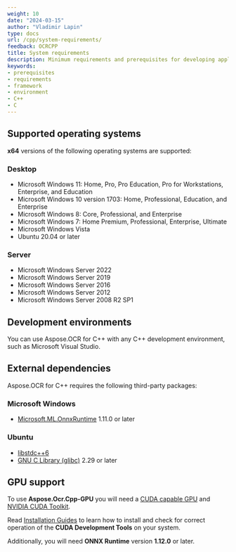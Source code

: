 ```yaml
---
weight: 10
date: "2024-03-15"
author: "Vladimir Lapin"
type: docs
url: /cpp/system-requirements/
feedback: OCRCPP
title: System requirements
description: Minimum requirements and prerequisites for developing applications with Aspose.OCR for C++.
keywords:
- prerequisites
- requirements
- framework
- environment
- C++
- C
---
```


## Supported operating systems

**x64** versions of the following operating systems are supported:

### Desktop

- Microsoft Windows 11: Home, Pro, Pro Education, Pro for Workstations, Enterprise, and Education
- Microsoft Windows 10 version 1703: Home, Professional, Education, and Enterprise
- Microsoft Windows 8: Core, Professional, and Enterprise
- Microsoft Windows 7: Home Premium, Professional, Enterprise, Ultimate
- Microsoft Windows Vista
- Ubuntu 20.04 or later

### Server

- Microsoft Windows Server 2022
- Microsoft Windows Server 2019
- Microsoft Windows Server 2016
- Microsoft Windows Server 2012
- Microsoft Windows Server 2008 R2 SP1

## Development environments

You can use Aspose.OCR for C++ with any C++ development environment, such as Microsoft Visual Studio.

## External dependencies

Aspose.OCR for C++ requires the following third-party packages:

### Microsoft Windows

- [Microsoft.ML.OnnxRuntime](https://www.nuget.org/packages/Microsoft.ML.OnnxRuntime/) 1.11.0 or later

### Ubuntu

- [libstdc++6](https://packages.ubuntu.com/focal/libstdc++6)
- [GNU C Library (glibc)](https://www.gnu.org/software/libc/) 2.29 or later

## GPU support

To use **Aspose.Ocr.Cpp-GPU** you will need a [CUDA capable GPU](https://developer.nvidia.com/cuda-gpus) and [NVIDIA CUDA Toolkit](https://developer.nvidia.com/cuda-downloads).

Read [Installation Guides](https://docs.nvidia.com/cuda/index.html#installation-guides) to learn how to install and check for correct operation of the **CUDA Development Tools** on your system.

Additionally, you will need **ONNX Runtime** version **1.12.0** or later.
